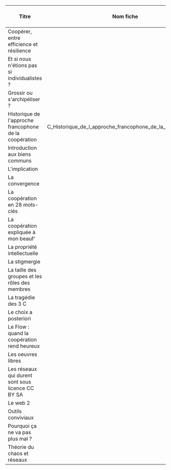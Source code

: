 |Titre|Nom fiche|Type|Convertie|Finition|Fiche MBaO créée|Fiche corrigée|
|-----|---------|----|---------|--------|----------------|--------------|
|Coopérer, entre efficience et résilience| |Concept|oui|oui| | |
|Et si nous n'étions pas si individualistes ?| |Concept|oui|oui|oui|oui|
|Grossir ou s'archipéliser ?| |Concept|oui|oui|oui|oui |
|Historique de l'approche francophone de la coopération|C_Historique_de_l_approche_francophone_de_la_cooperation.md|Concept|oui|oui|oui|oui|
|Introduction aux biens communs| |Concept|oui|oui| | |
|L'implication| |Concept|oui|oui| | |
|La convergence| |Concept|oui|oui| | |
|La coopération en 28 mots-clés| |Concept|oui|oui| | |
|La coopération expliquée à mon beauf'| |Concept|oui|oui| | |
|La propriété intellectuelle| |Concept|oui|oui| | |
|La stigmergie| |Concept|oui|oui| | |
|La taille des groupes et les rôles des membres| |Concept|oui|oui| | |
|La tragédie des 3 C| |Concept|oui|oui| | |
|Le choix a posteriori| |Concept|oui|oui| | |
|Le Flow : quand la coopération rend heureux| |Concept|oui|oui| | |
|Les oeuvres libres| |Concept|oui|oui| | |
|Les réseaux qui durent sont sous licence CC BY SA| |Concept|oui|oui| | |
|Le web 2| |Concept|oui|oui| | |
|Outils conviviaux| |Concept|oui|oui| | |
|Pourquoi ça ne va pas plus mal ?| |Concept|oui|oui| | |
|Théorie du chaos et réseaux| |Concept|oui|oui| | |
